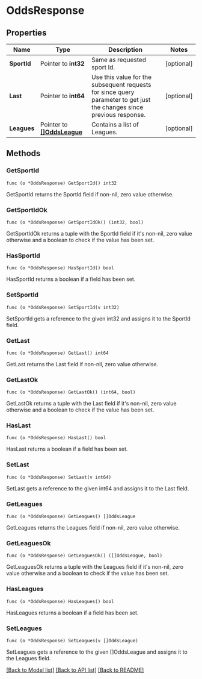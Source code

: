 # OddsResponse

## Properties

Name | Type | Description | Notes
------------ | ------------- | ------------- | -------------
**SportId** | Pointer to **int32** | Same as requested sport Id. | [optional] 
**Last** | Pointer to **int64** | Use this value for the subsequent requests for since query parameter to get just the changes since previous response. | [optional] 
**Leagues** | Pointer to [**[]OddsLeague**](OddsLeague.md) | Contains a list of Leagues. | [optional] 

## Methods

### GetSportId

`func (o *OddsResponse) GetSportId() int32`

GetSportId returns the SportId field if non-nil, zero value otherwise.

### GetSportIdOk

`func (o *OddsResponse) GetSportIdOk() (int32, bool)`

GetSportIdOk returns a tuple with the SportId field if it's non-nil, zero value otherwise
and a boolean to check if the value has been set.

### HasSportId

`func (o *OddsResponse) HasSportId() bool`

HasSportId returns a boolean if a field has been set.

### SetSportId

`func (o *OddsResponse) SetSportId(v int32)`

SetSportId gets a reference to the given int32 and assigns it to the SportId field.

### GetLast

`func (o *OddsResponse) GetLast() int64`

GetLast returns the Last field if non-nil, zero value otherwise.

### GetLastOk

`func (o *OddsResponse) GetLastOk() (int64, bool)`

GetLastOk returns a tuple with the Last field if it's non-nil, zero value otherwise
and a boolean to check if the value has been set.

### HasLast

`func (o *OddsResponse) HasLast() bool`

HasLast returns a boolean if a field has been set.

### SetLast

`func (o *OddsResponse) SetLast(v int64)`

SetLast gets a reference to the given int64 and assigns it to the Last field.

### GetLeagues

`func (o *OddsResponse) GetLeagues() []OddsLeague`

GetLeagues returns the Leagues field if non-nil, zero value otherwise.

### GetLeaguesOk

`func (o *OddsResponse) GetLeaguesOk() ([]OddsLeague, bool)`

GetLeaguesOk returns a tuple with the Leagues field if it's non-nil, zero value otherwise
and a boolean to check if the value has been set.

### HasLeagues

`func (o *OddsResponse) HasLeagues() bool`

HasLeagues returns a boolean if a field has been set.

### SetLeagues

`func (o *OddsResponse) SetLeagues(v []OddsLeague)`

SetLeagues gets a reference to the given []OddsLeague and assigns it to the Leagues field.


[[Back to Model list]](../README.md#documentation-for-models) [[Back to API list]](../README.md#documentation-for-api-endpoints) [[Back to README]](../README.md)


